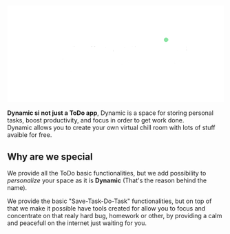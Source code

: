 ![](img/Dynamic_logo_B.png)
<!-- green: #89e4a2 -->

__Dynamic si not just a ToDo app__, Dynamic is a space for storing personal tasks, boost productivity, and focus in order to get work done.  
Dynamic allows you to create your own virtual chill room with lots of stuff avaible for free.

## Why are we special

We provide all the ToDo basic functionalities, but we add possibility to _personalize_ your space as it is __Dynamic__ (That's the reason behind the name).

We provide the basic "Save-Task-Do-Task" functionalities, but on top of that we make it possible have tools created for allow you to focus and concentrate on that realy hard bug, homework or other, by providing a calm and peacefull on the internet just waiting for you.
